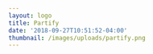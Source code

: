 ```yaml
---
layout: logo
title: Partify
date: '2018-09-27T10:51:52-04:00'
thumbnail: /images/uploads/partify.png
---
```


